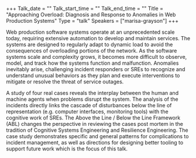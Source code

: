 +++
Talk_date = ""
Talk_start_time = ""
Talk_end_time = ""
Title = "Approaching Overload: Diagnosis and Response to Anomalies in Web Production Systems"
Type = "talk"
Speakers = ["marisa-grayson"]
+++

Web production software systems operate at an unprecedented scale today, requiring extensive automation to develop and maintain services. The systems are designed to regularly adapt to dynamic load to avoid the consequences of overloading portions of the network. As the software systems scale and complexity grows, it becomes more difficult to observe, model, and track how the systems function and malfunction. Anomalies inevitably arise, challenging incident responders or SREs to recognize and understand unusual behaviors as they plan and execute interventions to mitigate or resolve the threat of service outages.

A study of four real cases reveals the interplay between the human and machine agents when problems disrupt the system. The analysis of the incidents directly links the cascade of disturbances below the line of representation (e.g. computer interfaces, monitoring tools) with the cognitive work of SREs. The Above the Line / Below the Line Framework (ABL) changes the perspective in reviewing the cases post mortem in the tradition of Cognitive Systems Engineering and Resilience Engineering. The case study demonstrates specific and general patterns for complications to incident management, as well as directions for designing better tooling to support future work which is the focus of this talk.
